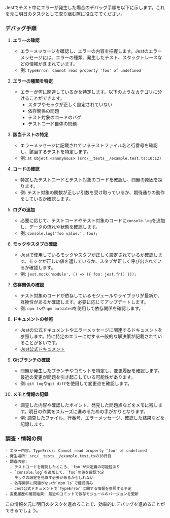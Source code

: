 Jestでテスト中にエラーが発生した場合のデバッグ手順を以下に示します。これを元に明日のタスクとして取り組む際に役立ててください。

### デバッグ手順

1. **エラーの確認**
   - エラーメッセージを確認し、エラーの内容を把握します。Jestのエラーメッセージには、エラーの種類、発生したテスト、スタックトレースなどの情報が含まれています。
   - 例: `TypeError: Cannot read property 'foo' of undefined`

2. **エラーの種類を特定**
   - エラーが何に関連しているかを特定します。以下のようなカテゴリに分けることができます。
     - スタブやモックが正しく設定されていない
     - 依存関係の問題
     - テスト対象のコードのバグ
     - テストコード自体の問題

3. **該当テストの特定**
   - エラーメッセージに記載されているテストファイル名と行番号を確認し、該当するテストを特定します。
   - 例: `at Object.<anonymous> (src/__tests__/example.test.ts:10:12)`

4. **コードの確認**
   - 特定したテストコードとテスト対象のコードを確認し、問題の原因を探ります。
   - 例: テスト対象の関数が正しい引数を受け取っているか、期待通りの動作をしているか確認します。

5. **ログの追加**
   - 必要に応じて、テストコードやテスト対象のコードに`console.log`を追加し、データの流れや状態を確認します。
   - 例: `console.log('foo value:', foo);`

6. **モックやスタブの確認**
   - Jestで使用しているモックやスタブが正しく設定されているか確認します。モックが正しい値を返しているか、スタブが正しく呼び出されているか確認します。
   - 例: `jest.mock('module', () => ({ foo: jest.fn() }));`

7. **依存関係の確認**
   - テスト対象のコードが依存しているモジュールやライブラリが最新か、互換性があるか確認します。必要に応じてアップデートします。
   - 例: `npm ls`や`npm outdated`を使用して依存関係を確認します。

8. **ドキュメントの参照**
   - Jestの公式ドキュメントやエラーメッセージに関連するドキュメントを参照します。特に特定のエラーに対する一般的な解決策が記載されていることが多いです。
   - [Jest公式ドキュメント](https://jestjs.io/docs/en/getting-started)

9. **Gitブランチの確認**
   - 問題が発生したブランチやコミットを特定し、変更履歴を確認します。最近の変更が問題を引き起こしている可能性があります。
   - 例: `git log`や`git diff`を使用して変更点を確認します。

10. **メモと情報の記録**
    - 調査した内容や確認したポイント、発見した問題点などをメモに残します。明日の作業をスムーズに進めるための手がかりとなります。
    - 例: 調査したファイル、行番号、エラーメッセージ、確認した結果などを記録します。

### 調査・情報の例
```
- エラー内容: TypeError: Cannot read property 'foo' of undefined
- 発生場所: src/__tests__/example.test.tsの10行目
- 調査内容:
  - テストコードを確認したところ、`foo`が未定義の可能性あり
  - `console.log`を追加して、`foo`の値を確認予定
  - モックの設定を見直す必要があるかもしれない
  - 依存関係に問題がないか`npm ls`で確認済み
  - Jest公式ドキュメントで`TypeError`に関する情報を参照する予定
- 変更履歴の確認結果: 最近のコミットで依存モジュールのバージョンを更新
```

この情報を元に明日のタスクを進めることで、効率的にデバッグを進めることができるでしょう。
